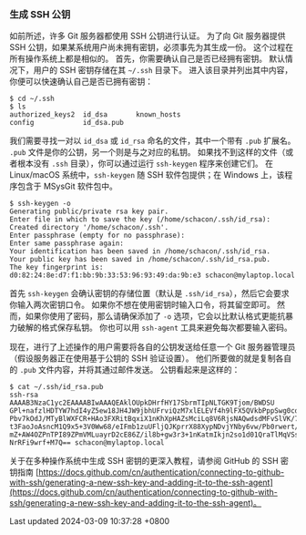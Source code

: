 ### 生成 SSH 公钥

如前所述，许多 Git 服务器都使用 SSH 公钥进行认证。 为了向 Git 服务器提供
SSH 公钥，如果某系统用户尚未拥有密钥，必须事先为其生成一份。
这个过程在所有操作系统上都是相似的。
首先，你需要确认自己是否已经拥有密钥。 默认情况下，用户的 SSH
密钥存储在其 `~/.ssh` 目录下。
进入该目录并列出其中内容，你便可以快速确认自己是否已拥有密钥：

```shell
$ cd ~/.ssh
$ ls
authorized_keys2  id_dsa       known_hosts
config            id_dsa.pub
```

我们需要寻找一对以 `id_dsa` 或 `id_rsa` 命名的文件，其中一个带有 `.pub`
扩展名。 `.pub` 文件是你的公钥，另一个则是与之对应的私钥。
如果找不到这样的文件（或者根本没有 `.ssh` 目录），你可以通过运行
`ssh-keygen` 程序来创建它们。 在 Linux/macOS 系统中，`ssh-keygen` 随 SSH
软件包提供；在 Windows 上，该程序包含于 MSysGit 软件包中。

```shell
$ ssh-keygen -o
Generating public/private rsa key pair.
Enter file in which to save the key (/home/schacon/.ssh/id_rsa):
Created directory '/home/schacon/.ssh'.
Enter passphrase (empty for no passphrase):
Enter same passphrase again:
Your identification has been saved in /home/schacon/.ssh/id_rsa.
Your public key has been saved in /home/schacon/.ssh/id_rsa.pub.
The key fingerprint is:
d0:82:24:8e:d7:f1:bb:9b:33:53:96:93:49:da:9b:e3 schacon@mylaptop.local
```

首先 `ssh-keygen` 会确认密钥的存储位置（默认是
`.ssh/id_rsa`），然后它会要求你输入两次密钥口令。
如果你不想在使用密钥时输入口令，将其留空即可。
然而，如果你使用了密码，那么请确保添加了 `-o`
选项，它会以比默认格式更能抗暴力破解的格式保存私钥。 你也可以用
`ssh-agent` 工具来避免每次都要输入密码。

现在，进行了上述操作的用户需要将各自的公钥发送给任意一个 Git
服务器管理员 （假设服务器正在使用基于公钥的 SSH 验证设置）。
他们所要做的就是复制各自的 `.pub` 文件内容，并将其通过邮件发送。
公钥看起来是这样的：

```shell
$ cat ~/.ssh/id_rsa.pub
ssh-rsa AAAAB3NzaC1yc2EAAAABIwAAAQEAklOUpkDHrfHY17SbrmTIpNLTGK9Tjom/BWDSU
GPl+nafzlHDTYW7hdI4yZ5ew18JH4JW9jbhUFrviQzM7xlELEVf4h9lFX5QVkbPppSwg0cda3
Pbv7kOdJ/MTyBlWXFCR+HAo3FXRitBqxiX1nKhXpHAZsMciLq8V6RjsNAQwdsdMFvSlVK/7XA
t3FaoJoAsncM1Q9x5+3V0Ww68/eIFmb1zuUFljQJKprrX88XypNDvjYNby6vw/Pb0rwert/En
mZ+AW4OZPnTPI89ZPmVMLuayrD2cE86Z/il8b+gw3r3+1nKatmIkjn2so1d01QraTlMqVSsbx
NrRFi9wrf+M7Q== schacon@mylaptop.local
```

关于在多种操作系统中生成 SSH 密钥的更深入教程，请参阅 GitHub 的 SSH
密钥指南
[https://docs.github.com/cn/authentication/connecting-to-github-with-ssh/generating-a-new-ssh-key-and-adding-it-to-the-ssh-agent](https://docs.github.com/cn/authentication/connecting-to-github-with-ssh/generating-a-new-ssh-key-and-adding-it-to-the-ssh-agent)。

Last updated 2024-03-09 10:37:28 +0800
